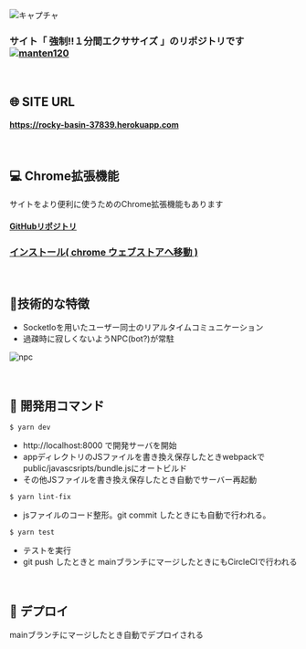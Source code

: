 ![キャプチャ](https://user-images.githubusercontent.com/61675236/106231929-2b59e600-6236-11eb-89d6-8a087589b258.JPG)

### サイト「 強制!!１分間エクササイズ 」のリポジトリです　[![manten120](https://circleci.com/gh/manten120/one-minute-exercise.svg?style=svg)](https://app.circleci.com/pipelines/github/manten120/one-minute-exercise)

<br/>

## 🌐 SITE URL

#### **https://rocky-basin-37839.herokuapp.com**

<br/>

## 💻 Chrome拡張機能

サイトをより便利に使うためのChrome拡張機能もあります

#### [GitHubリポジトリ](https://github.com/manten120/one-minute-exercise-chrome-extension)

### [インストール( chrome ウェブストアへ移動 )](https://chrome.google.com/webstore/detail/%E5%BC%B7%E5%88%B61%E5%88%86%E9%96%93%E3%82%A8%E3%82%AF%E3%82%B5%E3%82%B5%E3%82%A4%E3%82%BA/hgocnapfpahehjogcjfchlbidfidiooc?hl=ja)

<br/>

## 🔧技術的な特徴

- SocketIoを用いたユーザー同士のリアルタイムコミュニケーション
- 過疎時に寂しくないようNPC(bot?)が常駐

![npc](https://user-images.githubusercontent.com/61675236/106242552-3408e700-624b-11eb-8318-3f0cfc998ae8.JPG)

<br/>

## 📄 開発用コマンド

```console
$ yarn dev
```

- http://localhost:8000 で開発サーバを開始
- appディレクトリのJSファイルを書き換え保存したときwebpackでpublic/javascsripts/bundle.jsにオートビルド
- その他JSファイルを書き換え保存したとき自動でサーバー再起動


```console
$ yarn lint-fix
```

- jsファイルのコード整形。git commit したときにも自動で行われる。

```
$ yarn test
```

- テストを実行
- git push したときと mainブランチにマージしたときにもCircleCIで行われる

<br/>

## 🏁 デプロイ

mainブランチにマージしたとき自動でデプロイされる





###
<!-- 
```console
.
├── README.md ....................
├── app
│   ├── entry.js 
│   └── timer.js
├── app.js
├── app.json
├── bin
│   └── www
├── config.js
├── config.sample.js
├── documents
│   ├── memo-bootstrap.md
│   ├── memo-jquery.md
│   ├── package.md
│   └── sekkei.md
├── package.json
├── public
│   ├── images
│   │   ├── icons 
│   │   ├── menus
│   │   ├── other
│   │   └── stamps
│   ├── javascripts
│   │   └── bundle.js
│   └── stylesheets
│       ├── index.css
│       ├── main.css
│       └── style.css
├── routes
│   ├── index.js
│   ├── login.js
│   ├── main.js
│   └── users.js
├── socketio_server
│   └── webSocketServer.js
├── tests
│   └── test.js #テスト
├── utility
│   ├── const.js
│   ├── icons.js
│   ├── menus.js
│   ├── npcs.js
│   ├── stamps.js
│   └── texts.js
├── views
│   ├── error.pug
│   ├── index.pug
│   ├── layout.pug
│   └── main.pug
├── webpack.config.js
├── yarn-error.log
└── yarn.lock
``` -->
